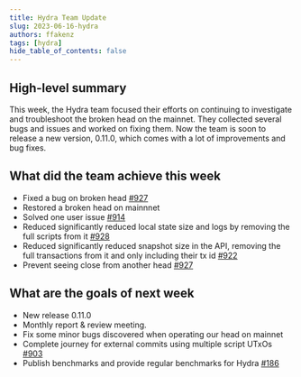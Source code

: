 ```yaml
---
title: Hydra Team Update
slug: 2023-06-16-hydra
authors: ffakenz
tags: [hydra]
hide_table_of_contents: false
---
```


## High-level summary

This week, the Hydra team focused their efforts on continuing to investigate
and troubleshoot the broken head on the mainnet. They collected several bugs
and issues and worked on fixing them. Now the team is soon to release a new
version, 0.11.0, which comes with a lot of improvements and bug fixes.


## What did the team achieve this week

-   Fixed a bug on broken head [#927](https://github.com/input-output-hk/hydra/issues/927)
-   Restored a broken head on mainnnet
-   Solved one user issue [#914](https://github.com/input-output-hk/hydra/issues/914)
-   Reduced significantly reduced local state size and logs by removing the full scripts from it [#928](https://github.com/input-output-hk/hydra/pull/928)
-   Reduced significantly reduced snapshot size in the API, removing the full transactions from it and only including their tx id [#922](https://github.com/input-output-hk/hydra/pull/922)
-   Prevent seeing close from another head [#927](https://github.com/input-output-hk/hydra/issues/927)

## What are the goals of next week

-   New release 0.11.0
-   Monthly report & review meeting.
-   Fix some minor bugs discovered when operating our head on mainnet
-   Complete journey for external commits using multiple script UTxOs [#903](https://github.com/input-output-hk/hydra/pull/903)
-   Publish benchmarks and provide regular benchmarks for Hydra [#186](https://github.com/input-output-hk/hydra/issues/186)

